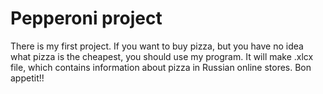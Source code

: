 # Pepperoni project
There is my first project.
If you want to buy pizza, but you have no idea what pizza is the cheapest, you should use my program.
It will make .xlcx file, which contains information about pizza in Russian online stores.
Bon appetit!!
